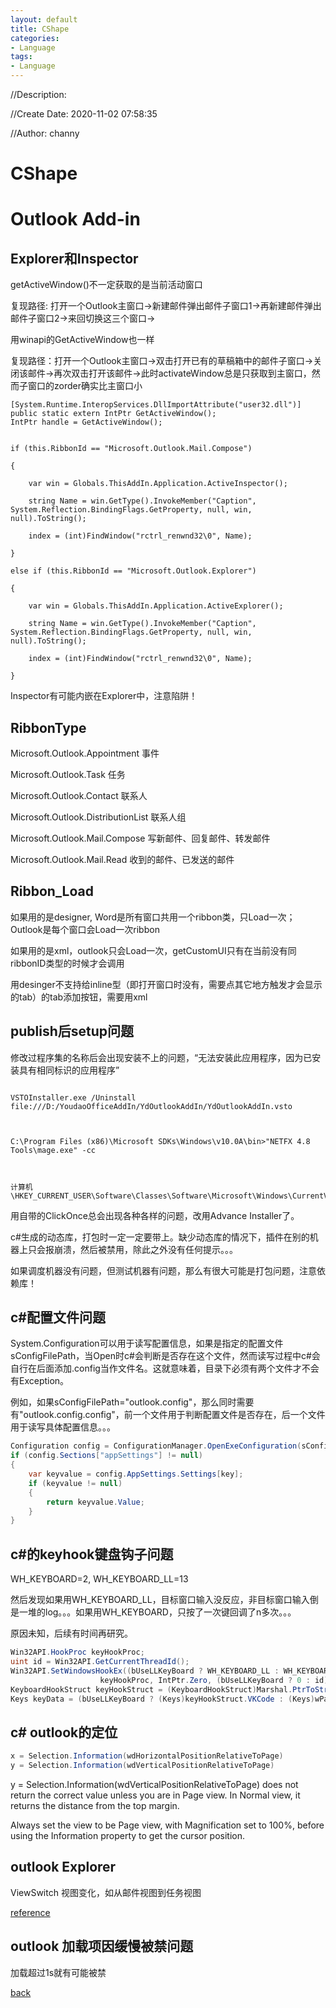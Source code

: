 ```yaml
---
layout: default
title: CShape
categories:
- Language
tags:
- Language
---
```

//Description:

//Create Date: 2020-11-02 07:58:35

//Author: channy

# CShape

# Outlook Add-in

## Explorer和Inspector

getActiveWindow()不一定获取的是当前活动窗口

复现路径: 打开一个Outlook主窗口->新建邮件弹出邮件子窗口1->再新建邮件弹出邮件子窗口2->来回切换这三个窗口->

用winapi的GetActiveWindow也一样

复现路径：打开一个Outlook主窗口->双击打开已有的草稿箱中的邮件子窗口->关闭该邮件->再次双击打开该邮件->此时activateWindow总是只获取到主窗口，然而子窗口的zorder确实比主窗口小

```
[System.Runtime.InteropServices.DllImportAttribute("user32.dll")]
public static extern IntPtr GetActiveWindow();
IntPtr handle = GetActiveWindow();
```

```

if (this.RibbonId == "Microsoft.Outlook.Mail.Compose")

{

	var win = Globals.ThisAddIn.Application.ActiveInspector();

	string Name = win.GetType().InvokeMember("Caption", System.Reflection.BindingFlags.GetProperty, null, win, null).ToString();

	index = (int)FindWindow("rctrl_renwnd32\0", Name);

}

else if (this.RibbonId == "Microsoft.Outlook.Explorer")

{

	var win = Globals.ThisAddIn.Application.ActiveExplorer();

	string Name = win.GetType().InvokeMember("Caption", System.Reflection.BindingFlags.GetProperty, null, win, null).ToString();

	index = (int)FindWindow("rctrl_renwnd32\0", Name);

}

```

Inspector有可能内嵌在Explorer中，注意陷阱！

## RibbonType

Microsoft.Outlook.Appointment 事件

Microsoft.Outlook.Task 任务

Microsoft.Outlook.Contact 联系人

Microsoft.Outlook.DistributionList 联系人组

Microsoft.Outlook.Mail.Compose 写新邮件、回复邮件、转发邮件

Microsoft.Outlook.Mail.Read 收到的邮件、已发送的邮件

## Ribbon_Load

如果用的是designer, Word是所有窗口共用一个ribbon类，只Load一次；Outlook是每个窗口会Load一次ribbon

如果用的是xml，outlook只会Load一次，getCustomUI只有在当前没有同ribbonID类型的时候才会调用

用desinger不支持给inline型（即打开窗口时没有，需要点其它地方触发才会显示的tab）的tab添加按钮，需要用xml

## publish后setup问题

修改过程序集的名称后会出现安装不上的问题，“无法安装此应用程序，因为已安装具有相同标识的应用程序”

```

VSTOInstaller.exe /Uninstall file:///D:/YoudaoOfficeAddIn/YdOutlookAddIn/YdOutlookAddIn.vsto



C:\Program Files (x86)\Microsoft SDKs\Windows\v10.0A\bin>"NETFX 4.8 Tools\mage.exe" -cc



计算机\HKEY_CURRENT_USER\Software\Classes\Software\Microsoft\Windows\CurrentVersion\Deployment\SideBySide\2.0\StateManager

```

用自带的ClickOnce总会出现各种各样的问题，改用Advance Installer了。

c#生成的动态库，打包时一定一定要带上。缺少动态库的情况下，插件在别的机器上只会报崩溃，然后被禁用，除此之外没有任何提示。。。

如果调度机器没有问题，但测试机器有问题，那么有很大可能是打包问题，注意依赖库！

## c#配置文件问题

System.Configuration可以用于读写配置信息，如果是指定的配置文件sConfigFilePath，当Open时c#会判断是否存在这个文件，然而读写过程中c#会自行在后面添加.config当作文件名。这就意味着，目录下必须有两个文件才不会有Exception。

例如，如果sConfigFilePath="outlook.config"，那么同时需要有"outlook.config.config"，前一个文件用于判断配置文件是否存在，后一个文件用于读写具体配置信息。。。

```c#
Configuration config = ConfigurationManager.OpenExeConfiguration(sConfigFilePath);
if (config.Sections["appSettings"] != null)
{
	var keyvalue = config.AppSettings.Settings[key];
	if (keyvalue != null)
	{
		return keyvalue.Value;
	}
}
```

## c#的keyhook键盘钩子问题

WH_KEYBOARD=2, WH_KEYBOARD_LL=13

然后发现如果用WH_KEYBOARD_LL，目标窗口输入没反应，非目标窗口输入倒是一堆的log。。。如果用WH_KEYBOARD，只按了一次键回调了n多次。。。

原因未知，后续有时间再研究。

```c#
Win32API.HookProc keyHookProc;
uint id = Win32API.GetCurrentThreadId();
Win32API.SetWindowsHookEx((bUseLLKeyBoard ? WH_KEYBOARD_LL : WH_KEYBOARD), 
                    keyHookProc, IntPtr.Zero, (bUseLLKeyBoard ? 0 : id));
KeyboardHookStruct keyHookStruct = (KeyboardHookStruct)Marshal.PtrToStructure(lParam, typeof(KeyboardHookStruct));
Keys keyData = (bUseLLKeyBoard ? (Keys)keyHookStruct.VKCode : (Keys)wParam);
```

## c# outlook的定位 

```c#
x = Selection.Information(wdHorizontalPositionRelativeToPage)
y = Selection.Information(wdVerticalPositionRelativeToPage)
```

y = Selection.Information(wdVerticalPositionRelativeToPage) does not return the correct value unless you are in Page view. In Normal view, it returns the distance from the top margin.

Always set the view to be Page view, with Magnification set to 100%, before using the Information property to get the cursor position.

## outlook Explorer

ViewSwitch 视图变化，如从邮件视图到任务视图

[reference](https://wordmvp.com/FAQs/MacrosVBA/GetPosRelToPage.htm)

## outlook 加载项因缓慢被禁问题

加载超过1s就有可能被禁

[back](./)

